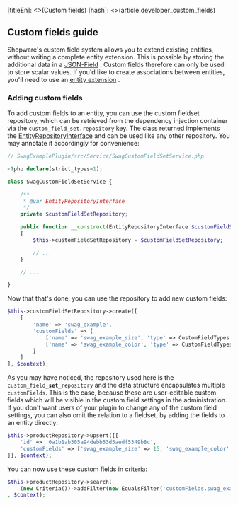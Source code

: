 [titleEn]: <>(Custom fields)
[hash]: <>(article:developer_custom_fields)

## Custom fields guide

Shopware's custom field system allows you to extend existing entities, without
writing a complete entity extension. This is possible by storing the additional
data in a
[JSON-Field](https://dev.mysql.com/doc/refman/8.0/en/json.html)
. Custom fields therefore can only be used to store scalar values. If you'd like
to create associations between entities, you'll need to use an
[entity extension](./../50-how-to/180-entity-extension.md)
.

### Adding custom fields

To add custom fields to an entity, you can use the custom fieldset repository,
which can be retrieved from the dependency injection container via the
`custom_field_set.repository` key. The class returned implements the
[EntityRepositoryInterface](https://github.com/shopware/platform/blob/master/src/Core/Framework/DataAbstractionLayer/EntityRepositoryInterface.php)
and can be used like any other repository. You may annotate it accordingly for
convenience:

```php
// SwagExamplePlugin/src/Service/SwagCustomFieldSetService.php

<?php declare(strict_types=1);

class SwagCustomFieldSetService {

    /**
     * @var EntityRepositoryInterface
     */
    private $customFieldSetRepository;

    public function __construct(EntityRepositoryInterface $customFieldSetRepository)
    {
        $this->customFieldSetRepository = $customFieldSetRepository;

        // ...
    }

    // ...

}
```

Now that that's done, you can use the repository to add new custom fields:

```php
$this->customFieldSetRepository->create([
    [
        'name' => 'swag_example',
        'customFields' => [
            ['name' => 'swag_example_size', 'type' => CustomFieldTypes::INT],
            ['name' => 'swag_example_color', 'type' => CustomFieldTypes::TEXT]
        ]
    ]
], $context);
```

As you may have noticed, the repository used here is the
`custom_field_`**`set`**`_repository` and the data structure encapsulates
multiple `customFields`. This is the case, because these are user-editable
custom fields which will be visible in the custom field settings in the
administration. If you don't want users of your plugin to change any of the
custom field settings, you can also omit the relation to a fieldset, by adding
the fields to an entity directly:

```php
$this->productRepository->upsert([[
    'id' => '0a1b1ab305a94debb53d5aedf5349b8c',
    'customFields' => ['swag_example_size' => 15, 'swag_example_color' => '#189eff']
]], $context);
```

You can now use these custom fields in criteria:

```php
$this->productRepository->search(
    (new Criteria())->addFilter(new EqualsFilter('customFields.swag_example_color', '#189eff'))
, $context);
```
